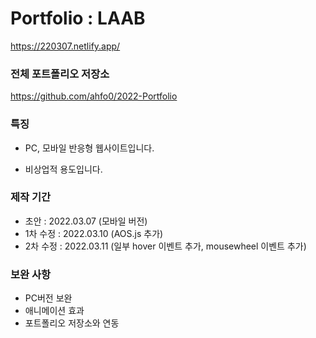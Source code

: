 # Portfolio : LAAB

https://220307.netlify.app/

### 전체 포트폴리오 저장소

https://github.com/ahfo0/2022-Portfolio

### 특징

- PC, 모바일 반응형 웹사이트입니다.

- 비상업적 용도입니다.

### 제작 기간

- 초안 : 2022.03.07 (모바일 버전)
- 1차 수정 : 2022.03.10 (AOS.js 추가)
- 2차 수정 : 2022.03.11 (일부 hover 이벤트 추가, mousewheel 이벤트 추가)

### 보완 사항

- PC버전 보완
- 애니메이션 효과
- 포트폴리오 저장소와 연동
